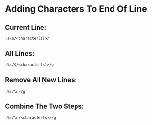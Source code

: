 # Adding Characters To End Of Line


## Current Line:

```
:s/$/<character(s)>/
```

## All Lines:
```
:%s/$/<character(s)>/g
```

## Remove All New Lines:
```
:%s/\n//g
```

## Combine The Two Steps:
```
:%s/\n/<character(s)>/g
```
